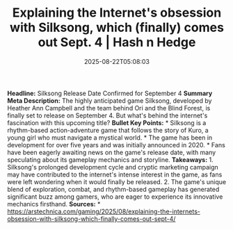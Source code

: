 ﻿---
title: "Explaining the Internet's obsession with Silksong, which (finally) comes out Sept. 4 | Hash n Hedge"
date: "2025-08-22T05:08:03"
category: "Markets"
summary: ""
slug: "explaining-the-internets-obsession-with-silksong-which-final"
source_urls:
  - ""
seo:
  title: "Explaining the Internet's obsession with Silksong, which (finally) comes out Sept. 4 | Hash n Hedge | Hash n Hedge"
  description: ""
  keywords: ["news", "markets", "brief"]
---
**Headline:** Silksong Release Date Confirmed for September 4  **Summary Meta Description:** The highly anticipated game Silksong, developed by Heather Ann Campbell and the team behind Ori and the Blind Forest, is finally set to release on September 4. But what's behind the internet's fascination with this upcoming title?  **Bullet Key Points:**  * Silksong is a rhythm-based action-adventure game that follows the story of Kuro, a young girl who must navigate a mystical world. * The game has been in development for over five years and was initially announced in 2020. * Fans have been eagerly awaiting news on the game's release date, with many speculating about its gameplay mechanics and storyline.  **Takeaways:**  1. Silksong's prolonged development cycle and cryptic marketing campaign may have contributed to the internet's intense interest in the game, as fans were left wondering when it would finally be released. 2. The game's unique blend of exploration, combat, and rhythm-based gameplay has generated significant buzz among gamers, who are eager to experience its innovative mechanics firsthand.  **Sources:**  * https://arstechnica.com/gaming/2025/08/explaining-the-internets-obsession-with-silksong-which-finally-comes-out-sept-4/
